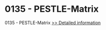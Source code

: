 # 0135 - PESTLE-Matrix
0135 - PESTLE-Matrix
[>> Detailed information](https://secure.shareit.com/shareit/product.html?productid=300992965&affiliateid=200057808)